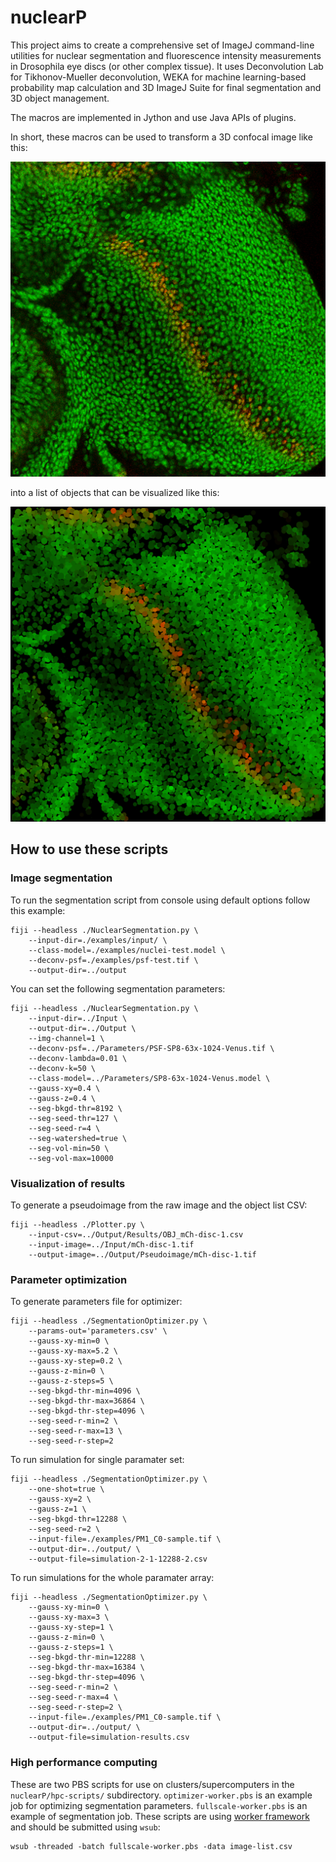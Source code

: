 # nuclearP

This project aims to create a comprehensive set of ImageJ command-line utilities for nuclear
segmentation and fluorescence intensity measurements in Drosophila eye discs (or other
complex tissue). It uses Deconvolution Lab for Tikhonov-Mueller deconvolution, WEKA for
machine learning-based probability map calculation and 3D ImageJ Suite for final segmentation
and 3D object management.

The macros are implemented in Jython and use Java APIs of plugins.

In short, these macros can be used to transform a 3D confocal image like this:

![Confocal image](examples/before.png)

into a list of objects that can be visualized like this:

![Object pseudoimage](examples/after.png)


## How to use these scripts

### Image segmentation

To run the segmentation script from console using default options follow this example:
```
fiji --headless ./NuclearSegmentation.py \
    --input-dir=./examples/input/ \
    --class-model=./examples/nuclei-test.model \
    --deconv-psf=./examples/psf-test.tif \
    --output-dir=../output
```

You can set the following segmentation parameters:
```
fiji --headless ./NuclearSegmentation.py \
    --input-dir=../Input \
    --output-dir=../Output \
    --img-channel=1 \
    --deconv-psf=../Parameters/PSF-SP8-63x-1024-Venus.tif \
    --deconv-lambda=0.01 \
    --deconv-k=50 \
    --class-model=../Parameters/SP8-63x-1024-Venus.model \
    --gauss-xy=0.4 \
    --gauss-z=0.4 \
    --seg-bkgd-thr=8192 \
    --seg-seed-thr=127 \
    --seg-seed-r=4 \
    --seg-watershed=true \
    --seg-vol-min=50 \
    --seg-vol-max=10000
```

### Visualization of results

To generate a pseudoimage from the raw image and the object list CSV:
```
fiji --headless ./Plotter.py \
    --input-csv=../Output/Results/OBJ_mCh-disc-1.csv
    --input-image=../Input/mCh-disc-1.tif
    --output-image=../Output/Pseudoimage/mCh-disc-1.tif
```

### Parameter optimization

To generate parameters file for optimizer:
```
fiji --headless ./SegmentationOptimizer.py \
    --params-out='parameters.csv' \
    --gauss-xy-min=0 \
    --gauss-xy-max=5.2 \
    --gauss-xy-step=0.2 \
    --gauss-z-min=0 \
    --gauss-z-steps=5 \
    --seg-bkgd-thr-min=4096 \
    --seg-bkgd-thr-max=36864 \
    --seg-bkgd-thr-step=4096 \
    --seg-seed-r-min=2 \
    --seg-seed-r-max=13 \
    --seg-seed-r-step=2
```

To run simulation for single paramater set:
```
fiji --headless ./SegmentationOptimizer.py \
    --one-shot=true \
    --gauss-xy=2 \
    --gauss-z=1 \
    --seg-bkgd-thr=12288 \
    --seg-seed-r=2 \
    --input-file=./examples/PM1_C0-sample.tif \
    --output-dir=../output/ \
    --output-file=simulation-2-1-12288-2.csv
```

To run simulations for the whole paramater array:
```
fiji --headless ./SegmentationOptimizer.py \
    --gauss-xy-min=0 \
    --gauss-xy-max=3 \
    --gauss-xy-step=1 \
    --gauss-z-min=0 \
    --gauss-z-steps=1 \
    --seg-bkgd-thr-min=12288 \
    --seg-bkgd-thr-max=16384 \
    --seg-bkgd-thr-step=4096 \
    --seg-seed-r-min=2 \
    --seg-seed-r-max=4 \
    --seg-seed-r-step=2 \
    --input-file=./examples/PM1_C0-sample.tif \
    --output-dir=../output/ \
    --output-file=simulation-results.csv
```

### High performance computing

These are two PBS scripts for use on clusters/supercomputers in the
`nuclearP/hpc-scripts/` subdirectory. `optimizer-worker.pbs` is an example
job for optimizing segmentation parameters. `fullscale-worker.pbs` is an
example of segmentation job. These scripts are using
[worker framework](https://github.com/gjbex/worker) and should be
submitted using `wsub`:

```
wsub -threaded -batch fullscale-worker.pbs -data image-list.csv
```
